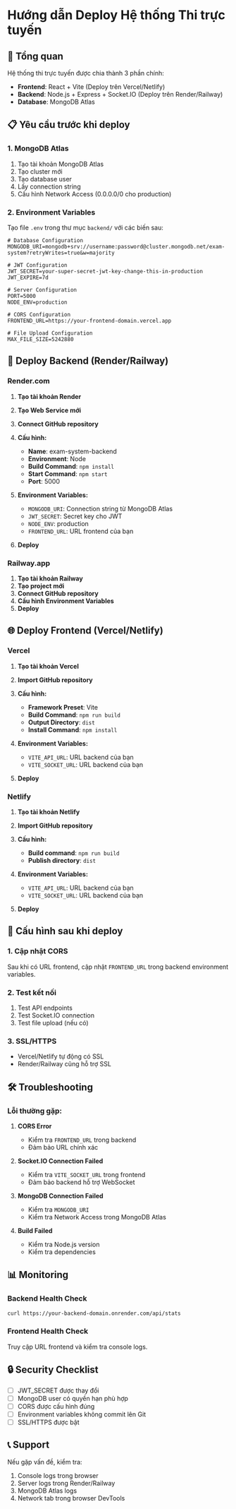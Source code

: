 # Hướng dẫn Deploy Hệ thống Thi trực tuyến

## 🚀 Tổng quan

Hệ thống thi trực tuyến được chia thành 3 phần chính:
- **Frontend**: React + Vite (Deploy trên Vercel/Netlify)
- **Backend**: Node.js + Express + Socket.IO (Deploy trên Render/Railway)
- **Database**: MongoDB Atlas

## 📋 Yêu cầu trước khi deploy

### 1. MongoDB Atlas
1. Tạo tài khoản MongoDB Atlas
2. Tạo cluster mới
3. Tạo database user
4. Lấy connection string
5. Cấu hình Network Access (0.0.0.0/0 cho production)

### 2. Environment Variables
Tạo file `.env` trong thư mục `backend/` với các biến sau:

```env
# Database Configuration
MONGODB_URI=mongodb+srv://username:password@cluster.mongodb.net/exam-system?retryWrites=true&w=majority

# JWT Configuration
JWT_SECRET=your-super-secret-jwt-key-change-this-in-production
JWT_EXPIRE=7d

# Server Configuration
PORT=5000
NODE_ENV=production

# CORS Configuration
FRONTEND_URL=https://your-frontend-domain.vercel.app

# File Upload Configuration
MAX_FILE_SIZE=5242880
```

## 🎯 Deploy Backend (Render/Railway)

### Render.com
1. **Tạo tài khoản Render**
2. **Tạo Web Service mới**
3. **Connect GitHub repository**
4. **Cấu hình:**
   - **Name**: exam-system-backend
   - **Environment**: Node
   - **Build Command**: `npm install`
   - **Start Command**: `npm start`
   - **Port**: 5000

5. **Environment Variables:**
   - `MONGODB_URI`: Connection string từ MongoDB Atlas
   - `JWT_SECRET`: Secret key cho JWT
   - `NODE_ENV`: production
   - `FRONTEND_URL`: URL frontend của bạn

6. **Deploy**

### Railway.app
1. **Tạo tài khoản Railway**
2. **Tạo project mới**
3. **Connect GitHub repository**
4. **Cấu hình Environment Variables**
5. **Deploy**

## 🌐 Deploy Frontend (Vercel/Netlify)

### Vercel
1. **Tạo tài khoản Vercel**
2. **Import GitHub repository**
3. **Cấu hình:**
   - **Framework Preset**: Vite
   - **Build Command**: `npm run build`
   - **Output Directory**: `dist`
   - **Install Command**: `npm install`

4. **Environment Variables:**
   - `VITE_API_URL`: URL backend của bạn
   - `VITE_SOCKET_URL`: URL backend của bạn

5. **Deploy**

### Netlify
1. **Tạo tài khoản Netlify**
2. **Import GitHub repository**
3. **Cấu hình:**
   - **Build command**: `npm run build`
   - **Publish directory**: `dist`

4. **Environment Variables:**
   - `VITE_API_URL`: URL backend của bạn
   - `VITE_SOCKET_URL`: URL backend của bạn

5. **Deploy**

## 🔧 Cấu hình sau khi deploy

### 1. Cập nhật CORS
Sau khi có URL frontend, cập nhật `FRONTEND_URL` trong backend environment variables.

### 2. Test kết nối
1. Test API endpoints
2. Test Socket.IO connection
3. Test file upload (nếu có)

### 3. SSL/HTTPS
- Vercel/Netlify tự động có SSL
- Render/Railway cũng hỗ trợ SSL

## 🛠️ Troubleshooting

### Lỗi thường gặp:

1. **CORS Error**
   - Kiểm tra `FRONTEND_URL` trong backend
   - Đảm bảo URL chính xác

2. **Socket.IO Connection Failed**
   - Kiểm tra `VITE_SOCKET_URL` trong frontend
   - Đảm bảo backend hỗ trợ WebSocket

3. **MongoDB Connection Failed**
   - Kiểm tra `MONGODB_URI`
   - Kiểm tra Network Access trong MongoDB Atlas

4. **Build Failed**
   - Kiểm tra Node.js version
   - Kiểm tra dependencies

## 📊 Monitoring

### Backend Health Check
```bash
curl https://your-backend-domain.onrender.com/api/stats
```

### Frontend Health Check
Truy cập URL frontend và kiểm tra console logs.

## 🔒 Security Checklist

- [ ] JWT_SECRET được thay đổi
- [ ] MongoDB user có quyền hạn phù hợp
- [ ] CORS được cấu hình đúng
- [ ] Environment variables không commit lên Git
- [ ] SSL/HTTPS được bật

## 📞 Support

Nếu gặp vấn đề, kiểm tra:
1. Console logs trong browser
2. Server logs trong Render/Railway
3. MongoDB Atlas logs
4. Network tab trong browser DevTools 